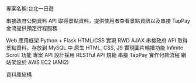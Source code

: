 專案名稱:台北一日遊

串接政府公開資料 API 取得景點資料，提供使用者查看景點資訊以及串接 TapPay 金流提供預定行程服務


Web 應⽤框架 Python + Flask
HTML/CSS 實現 RWD
AJAX 串接政府 API 取得景點資料，存放到 MySQL 中
原⽣ HTML, CSS, JS 實現圖片輪播功能
Infinite Scroll 功能
專案 API 設計採用 RESTful API 規範
串接 TapPay 實作付款流程
網站架設於 AWS EC2 (AMI2)

資料庫結構



